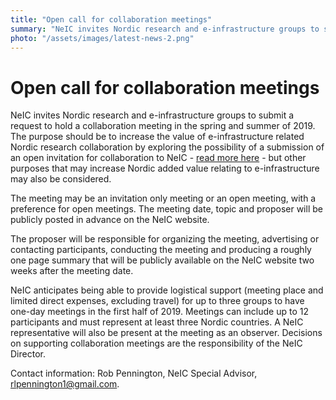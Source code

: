 ```yaml
---
title: "Open call for collaboration meetings"
summary: "NeIC invites Nordic research and e-infrastructure groups to submit a request to hold a collaboration meeting in the spring and summer of 2019."
photo: "/assets/images/latest-news-2.png"
---
```


Open call for collaboration meetings
===============================

NeIC invites Nordic research and e-infrastructure groups to submit a request to hold a collaboration meeting in the spring and summer of 2019. The purpose should be to increase the value of e-infrastructure related Nordic research collaboration by exploring the possibility of a submission of an open invitation for collaboration to NeIC - [read more here](https://neic.no/news/2019/01/17/annual-open-invitation/) - but other purposes that may increase Nordic added value relating to e-infrastructure may also be considered.  

The meeting may be an invitation only meeting or an open meeting, with a preference for open meetings. The meeting date, topic and proposer will be publicly posted in advance on the NeIC website.

The proposer will be responsible for organizing the meeting, advertising or contacting participants, conducting the meeting and producing a roughly one page summary that will be publicly available on the NeIC website two weeks after the meeting date. 

NeIC anticipates being able to provide logistical support (meeting place and limited direct expenses, excluding travel) for up to three groups to have one-day meetings in the first half of 2019. Meetings can include up to 12 participants and must represent at least three Nordic countries. A NeIC representative will also be present at the meeting as an observer. Decisions on supporting collaboration meetings are the responsibility of the NeIC Director.   

Contact information: Rob Pennington, NeIC Special Advisor, rlpennington1@gmail.com.
